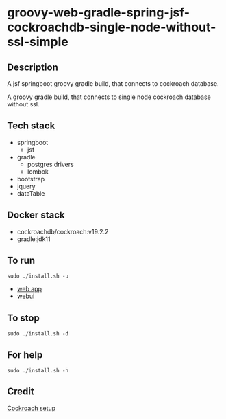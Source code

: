 # groovy-web-gradle-spring-jsf-cockroachdb-single-node-without-ssl-simple

## Description
A jsf springboot groovy gradle build,
that connects to cockroach database.

A groovy gradle build, that connects to single node
cockroach database without ssl.

## Tech stack
- springboot
  - jsf
- gradle
  - postgres drivers
  - lombok
- bootstrap
- jquery
- dataTable

## Docker stack
- cockroachdb/cockroach:v19.2.2
- gradle:jdk11

## To run
`sudo ./install.sh -u`
- [web app](http://localhost)
- [webui](http://localhost:8080)

## To stop
`sudo ./install.sh -d`

## For help
`sudo ./install.sh -h`

## Credit
[Cockroach setup](https://github.com/s0rg/cockroach-compose)
